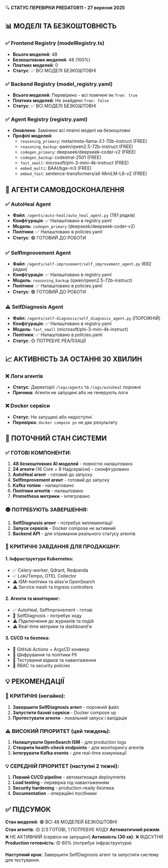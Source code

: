 🔍 **СТАТУС ПЕРЕВІРКИ PREDATOR11 - 27 вересня 2025**

## 📊 МОДЕЛІ ТА БЕЗКОШТОВНІСТЬ

### ✅ Frontend Registry (modelRegistry.ts)
- **Всього моделей**: 48
- **Безкоштовних моделей**: 48 (100%)
- **Платних моделей**: 0
- **Статус**: ✅ ВСІ МОДЕЛІ БЕЗКОШТОВНІ

### ✅ Backend Registry (model_registry.yaml)  
- **Всього моделей**: Перевірено - всі помічені як `free: true`
- **Платних моделей**: Не знайдено `free: false`
- **Статус**: ✅ ВСІ МОДЕЛІ БЕЗКОШТОВНІ

### ✅ Agent Registry (registry.yaml)
- **Оновлено**: Замінено всі платні моделі на безкоштовні
- **Профілі моделей**: 
  - `reasoning_primary`: meta/meta-llama-3.1-70b-instruct (FREE)
  - `reasoning_backup`: qwen/qwen2.5-72b-instruct (FREE)  
  - `codegen_primary`: deepseek/deepseek-coder-v2 (FREE)
  - `codegen_backup`: codestral-2501 (FREE)
  - `fast_small`: microsoft/phi-3-mini-4k-instruct (FREE)
  - `embed_multi`: BAAI/bge-m3 (FREE)
  - `embed_fast`: sentence-transformers/all-MiniLM-L6-v2 (FREE)

## 🤖 АГЕНТИ САМОВДОСКОНАЛЕННЯ

### ✅ AutoHeal Agent
- **Файл**: `/agents/auto-heal/auto_heal_agent.py` (781 рядків)
- **Конфігурація**: ✅ Налаштовано в registry.yaml
- **Модель**: `codegen_primary` (deepseek/deepseek-coder-v2)
- **Політики**: ✅ Налаштовано в policies.yaml
- **Статус**: 🟢 ГОТОВИЙ ДО РОБОТИ

### ✅ SelfImprovement Agent  
- **Файл**: `/agents/self-improvement/self_improvement_agent.py` (692 рядки)
- **Конфігурація**: ✅ Налаштовано в registry.yaml
- **Модель**: `reasoning_backup` (qwen/qwen2.5-72b-instruct)
- **Політики**: ✅ Налаштовано в policies.yaml
- **Статус**: 🟢 ГОТОВИЙ ДО РОБОТИ

### ⚠️ SelfDiagnosis Agent
- **Файл**: `/agents/self-diagnosis/self_diagnosis_agent.py` (ПОРОЖНІЙ)
- **Конфігурація**: ✅ Налаштовано в registry.yaml
- **Модель**: `fast_small` (microsoft/phi-3-mini-4k-instruct)
- **Політики**: ✅ Налаштовано в policies.yaml
- **Статус**: 🟡 ПОТРЕБУЄ РЕАЛІЗАЦІЇ

## 📈 АКТИВНІСТЬ ЗА ОСТАННІ 30 ХВИЛИН

### ❌ Логи агентів
- **Статус**: Директорії `/logs/agents` та `/logs/autoheal` порожні
- **Причина**: Агенти не запущені або не генерують логи

### ❌ Docker сервіси
- **Статус**: Не запущені або недоступні
- **Перевірка**: `docker compose ps` не дає результату

## 🎯 ПОТОЧНИЙ СТАН СИСТЕМИ

### ✅ ГОТОВІ КОМПОНЕНТИ:
1. **48 безкоштовних AI моделей** - повністю налаштовано
2. **24 агенти** (16 Core + 8 Надсервісні) - сконфігуровано  
3. **AutoHeal агент** - готовий до запуску
4. **SelfImprovement агент** - готовий до запуску
5. **Kafka топіки** - налаштовано
6. **Політики агентів** - налаштовано
7. **Prometheus метрики** - інтегровано

### 🟡 ПОТРЕБУЮТЬ ЗАВЕРШЕННЯ:
1. **SelfDiagnosis агент** - потребує імплементації
2. **Запуск сервісів** - Docker compose не активний
3. **Backend API** - для отримання реального статусу агентів

### 🔴 КРИТИЧНІ ЗАВДАННЯ ДЛЯ ПРОДАКШНУ:

#### 1. Інфраструктура Kubernetes:
- ✅ Celery-worker, Qdrant, Redpanda
- ✅ Loki/Tempo, OTEL Collector  
- ⚠️ ISM-політики та alias'и OpenSearch
- ⚠️ Service mesh та ingress controllers

#### 2. Агенти та моніторинг:
- ✅ AutoHeal, SelfImprovement - готові
- 🔴 SelfDiagnosis - потребує коду  
- ⚠️ Підключення до журналів та подій
- ⚠️ Real-time метрики та dashboard'и

#### 3. CI/CD та безпека:
- 🔴 GitHub Actions + ArgoCD конвеєр
- 🔴 Шифрування та політики PII
- 🔴 Тестування відмов та навантаження
- 🔴 RBAC та security policies

## 💡 РЕКОМЕНДАЦІЇ

### 🚨 КРИТИЧНІ (негайно):
1. **Завершити SelfDiagnosis агент** - порожній файл
2. **Запустити базові сервіси** - Docker compose up
3. **Протестувати агенти** - локальний запуск і валідація

### ⚠️ ВИСОКИЙ ПРІОРИТЕТ (цей тиждень):
1. **Налаштувати OpenSearch ISM** - для production logs
2. **Створити health-check endpoints** - для моніторингу агентів
3. **Інтегрувати Kafka events** - для real-time комунікації

### 💡 СЕРЕДНІЙ ПРІОРИТЕТ (наступні 2 тижні):
1. **Повний CI/CD pipeline** - автоматизація deployments  
2. **Load testing** - перевірка під навантаженням
3. **Security hardening** - production-ready безпека
4. **Documentation** - операційні посібники

## ✅ ПІДСУМОК

**Стан моделей**: 🟢 ВСІ 48 МОДЕЛЕЙ БЕЗКОШТОВНІ  
**Стан агентів**: 🟡 2/3 ГОТОВІ, 1 ПОТРЕБУЄ КОДУ
**Автоматичний режим**: ❌ НЕ АКТИВНИЙ (сервіси не запущені)
**Активність (30 хв)**: ❌ ВІДСУТНЯ  
**Production готовність**: 🟡 60% (потребує інфраструктури)

**Наступний крок**: Завершити SelfDiagnosis агент та запустити систему для тестування.
